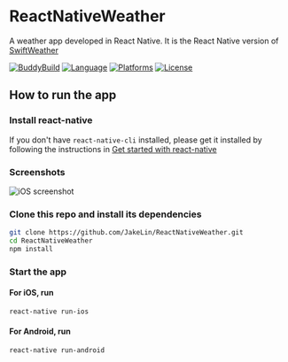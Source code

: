 # ReactNativeWeather

A weather app developed in React Native.
It is the React Native version of [SwiftWeather](https://github.com/JakeLin/SwiftWeather)

[![BuddyBuild](https://dashboard.buddybuild.com/api/statusImage?appID=56fbb7b13392d60100224954&branch=master&build=latest)](https://dashboard.buddybuild.com/apps/56fbb7b13392d60100224954/build/latest)
[![Language](https://img.shields.io/badge/language-ES%206-orange.svg)](https://github.com/lukehoban/es6features#readme)
[![Platforms](https://img.shields.io/badge/platform-iOS%20%7C%20Android-lightgrey.svg)](http://facebook.github.io/react-native/docs/getting-started.html)
[![License](https://img.shields.io/github/license/JakeLin/IBAnimatable.svg?style=flat)](https://github.com/JakeLin/ReactNativeWeather/blob/master/LICENSE)

## How to run the app

### Install react-native

If you don't have `react-native-cli` installed, please get it installed by following the instructions in [Get started with react-native](https://facebook.github.io/react-native/docs/getting-started.html#requirements)

### Screenshots
![iOS screenshot](https://raw.githubusercontent.com/JakeLin/ReactNativeWeather/master/screenshots/screenshot-iOS.png)

### Clone this repo and install its dependencies

```bash
git clone https://github.com/JakeLin/ReactNativeWeather.git
cd ReactNativeWeather
npm install
```

### Start the app

#### For iOS, run
```bash
react-native run-ios
```

#### For Android, run
```bash
react-native run-android
```
